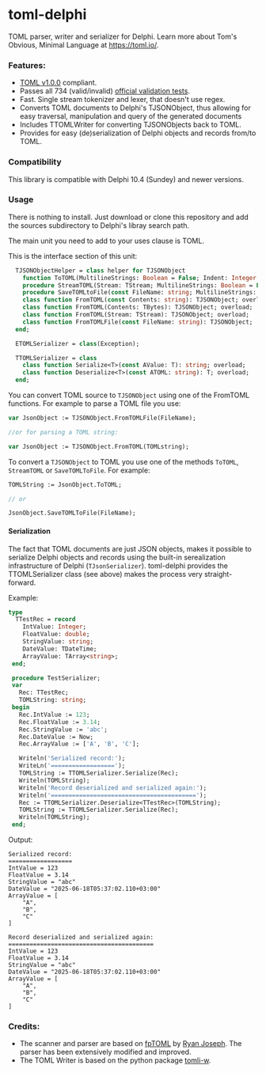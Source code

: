 # toml-delphi

TOML parser, writer and serializer for Delphi. Learn more about Tom's Obvious, Minimal Language at https://toml.io/.

###  Features:
 - [TOML v1.0.0](https://toml.io/en/v1.0.0) compliant.
 - Passes all 734 (valid/invalid) [official validation tests](https://github.com/toml-lang/toml-test).
 - Fast. Single stream tokenizer and lexer, that doesn't use regex.
 - Converts TOML documents to Delphi's TJSONObject, thus allowing for easy traversal, manipulation and query of the generated documents
 - Includes TTOMLWriter for converting TJSONObjects back to TOML.
 - Provides for easy (de)serialization of Delphi objects and records from/to TOML.
 
### Compatibility
This library is compatible with Delphi 10.4 (Sundey) and newer versions.

### Usage

There is nothing to install.  Just download or clone this repository and add the sources subdirectory to Delphi's libray search path.

The main unit you need to add to your uses clause is TOML.

This is the interface section of this unit:

```pascal
  TJSONObjectHelper = class helper for TJSONObject
    function ToTOML(MultilineStrings: Boolean = False; Indent: Integer = 4): string;
    procedure StreamTOML(Stream: TStream; MultilineStrings: Boolean = False; Indent: Integer = 4);
    procedure SaveTOMLtoFile(const FileName: string; MultilineStrings: Boolean = False; Indent: Integer = 4);
    class function FromTOML(const Contents: string): TJSONObject; overload;
    class function FromTOML(Contents: TBytes): TJSONObject; overload;
    class function FromTOML(Stream: TStream): TJSONObject; overload;
    class function FromTOMLFile(const FileName: string): TJSONObject;
  end;

  ETOMLSerializer = class(Exception);

  TTOMLSerializer = class
    class function Serialize<T>(const AValue: T): string; overload;
    class function Deserialize<T>(const ATOML: string): T; overload;
  end;
```
You can convert TOML source to `TJSONObject` using one of the FromTOML functions.  For example to parse a TOML file you use:

```pascal
var JsonObject := TJSONObject.FromTOMLFile(FileName);

//or for parsing a TOML string:

var JsonObject := TJSONObject.FromTOML(TOMLstring);
```

To convert a `TJSONObject` to TOML you use one of the methods `ToTOML`, `StreamTOML` or `SaveTOMLToFile`.  For example:

```pascal
TOMLString := JsonObject.ToTOML;

// or

JsonObject.SaveTOMLToFile(FileName);
```
#### Serialization

The fact that TOML documents are just JSON objects, makes it possible to serialize Delphi objects and records using the built-in serealization infrastructure of Delphi (`TJsonSerializer`). toml-delphi provides the TTOMLSerializer class (see above) makes the process very straight-forward.  

Example:

```pascal
type
  TTestRec = record
    IntValue: Integer;
    FloatValue: double;
    StringValue: string;
    DateValue: TDateTime;
    ArrayValue: TArray<string>;
 end;

 procedure TestSerializer;
 var
   Rec: TTestRec;
   TOMLString: string;
 begin
   Rec.IntValue := 123;
   Rec.FloatValue := 3.14;
   Rec.StringValue := 'abc';
   Rec.DateValue := Now;
   Rec.ArrayValue := ['A', 'B', 'C'];

   Writeln('Serialized record:');
   WriteLn('==================');
   TOMLString := TTOMLSerializer.Serialize(Rec);
   Writeln(TOMLString);
   Writeln('Record deserialized and serialized again:');
   Writeln('=========================================');
   Rec := TTOMLSerializer.Deserialize<TTestRec>(TOMLString);
   TOMLString := TTOMLSerializer.Serialize(Rec);
   Writeln(TOMLString);
 end;
 ```

Output:

```
Serialized record:
==================
IntValue = 123
FloatValue = 3.14
StringValue = "abc"
DateValue = "2025-06-18T05:37:02.110+03:00"
ArrayValue = [
    "A",
    "B",
    "C"
]

Record deserialized and serialized again:
=========================================
IntValue = 123
FloatValue = 3.14
StringValue = "abc"
DateValue = "2025-06-18T05:37:02.110+03:00"
ArrayValue = [
    "A",
    "B",
    "C"
]
```

### Credits:
- The scanner and parser are based on [fpTOML](https://github.com/genericptr/fpTOML) by [Ryan Joseph](https://github.com/genericptr).  The parser has been extensively modified and improved.
- The TOML Writer is based on the python package [tomli-w](https://github.com/hukkin/tomli-w).